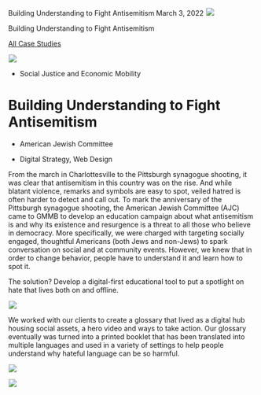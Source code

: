 



Building Understanding to Fight Antisemitism
March 3, 2022
![](data:image/gif;base64,R0lGODlhAQABAAAAACH5BAEKAAEALAAAAAABAAEAAAICTAEAOw==)![](https://www.gmmb.com/wp-content/uploads/2021/12/AJC_L.png)



Building Understanding to Fight Antisemitism






[All Case Studies](/case-studies/)













![](data:image/gif;base64,R0lGODlhAQABAAAAACH5BAEKAAEALAAAAAABAAEAAAICTAEAOw==)![](https://www.gmmb.com/wp-content/uploads/2021/12/AJC_L-468x534.png) 










* Social Justice and Economic Mobility













Building Understanding to Fight Antisemitism
============================================

 



* American Jewish Committee













* Digital Strategy, Web Design














From the march in Charlottesville to the Pittsburgh synagogue shooting, it was clear that antisemitism in this country was on the rise. And while blatant violence, remarks and symbols are easy to spot, veiled hatred is often harder to detect and call out. To mark the anniversary of the Pittsburgh synagogue shooting, the American Jewish Committee (AJC) came to GMMB to develop an education campaign about what antisemitism is and why its existence and resurgence is a threat to all those who believe in democracy. More specifically, we were charged with targeting socially engaged, thoughtful Americans (both Jews and non-Jews) to spark conversation on social and at community events. However, we knew that in order to change behavior, people have to understand it and learn how to spot it.

 

















The solution? Develop a digital-first educational tool to put a spotlight on hate that lives both on and offline.

 











![](data:image/gif;base64,R0lGODlhAQABAAAAACH5BAEKAAEALAAAAAABAAEAAAICTAEAOw==)![](https://www.gmmb.com/wp-content/uploads/2021/12/AJC_MockUp_1920x10280_homepage-1024x576.jpg) 

















We worked with our clients to create a glossary that lived as a digital hub housing social assets, a hero video and ways to take action. Our glossary eventually was turned into a printed booklet that has been translated into multiple languages and used in a variety of settings to help people understand why hateful language can be so harmful.

 

















![](data:image/gif;base64,R0lGODlhAQABAAAAACH5BAEKAAEALAAAAAABAAEAAAICTAEAOw==)![](https://www.gmmb.com/wp-content/uploads/2021/12/AJC_MockUp_1920x10280_glossary-1441x810.jpg) 

















![](data:image/gif;base64,R0lGODlhAQABAAAAACH5BAEKAAEALAAAAAABAAEAAAICTAEAOw==)![](https://www.gmmb.com/wp-content/uploads/2021/12/AJC_MockUp_1920x10280_social-1441x810.jpg) 


















